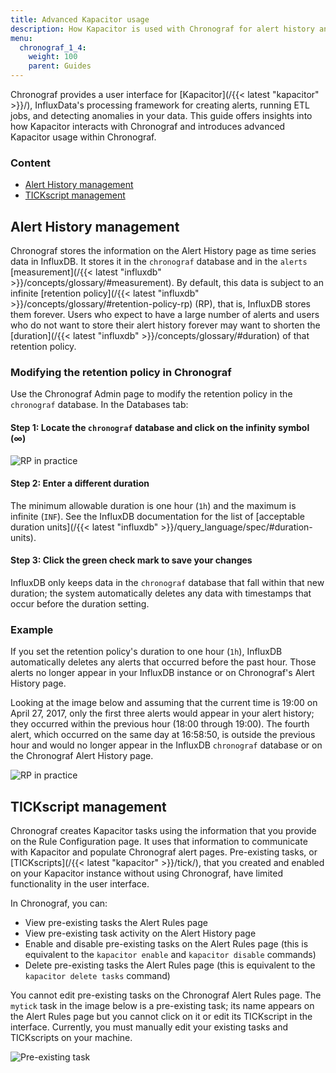 ```yaml
---
title: Advanced Kapacitor usage
description: How Kapacitor is used with Chronograf for alert history and TICKscript management.
menu:
  chronograf_1_4:
    weight: 100
    parent: Guides
---
```


Chronograf provides a user interface for [Kapacitor](/{{< latest "kapacitor" >}}/), InfluxData's processing framework for creating alerts, running ETL jobs, and detecting anomalies in your data.
This guide offers insights into how Kapacitor interacts with Chronograf and introduces advanced Kapacitor usage within Chronograf.

### Content

* [Alert History management](#alert-history-management)
* [TICKscript management](#tickscript-management)

## Alert History management

Chronograf stores the information on the Alert History page as time series data in InfluxDB.
It stores it in the `chronograf` database and in the `alerts` [measurement](/{{< latest "influxdb" >}}/concepts/glossary/#measurement).
By default, this data is subject to an infinite [retention policy](/{{< latest "influxdb" >}}/concepts/glossary/#retention-policy-rp) (RP), that is, InfluxDB stores them forever.
Users who expect to have a large number of alerts and users who do not want to store their alert history forever may want to shorten the [duration](/{{< latest "influxdb" >}}/concepts/glossary/#duration) of that retention policy.

### Modifying the retention policy in Chronograf

Use the Chronograf Admin page to modify the retention policy in the `chronograf` database.
In the Databases tab:

#### Step 1: Locate the `chronograf` database and click on the infinity symbol (∞)

![RP in practice](/img/chronograf/v1.4/g-advkap-dur.png)

#### Step 2: Enter a different duration

The minimum allowable duration is one hour (`1h`) and the maximum is infinite (`INF`).
See the InfluxDB documentation for the list of [acceptable duration units](/{{< latest "influxdb" >}}/query_language/spec/#duration-units).

#### Step 3: Click the green check mark to save your changes

InfluxDB only keeps data in the `chronograf` database that fall within that new duration; the system automatically deletes any data with timestamps that occur before the duration setting.

### Example

If you set the retention policy's duration to one hour (`1h`), InfluxDB automatically deletes any alerts that occurred before the past hour.
Those alerts no longer appear in your InfluxDB instance or on Chronograf's Alert History page.

Looking at the image below and assuming that the current time is 19:00 on April 27, 2017, only the first three alerts would appear in your alert history; they occurred within the previous hour (18:00 through 19:00).
The fourth alert, which occurred on the same day at 16:58:50, is outside the previous hour and would no longer appear in the InfluxDB `chronograf` database or on the Chronograf Alert History page.

![RP in practice](/img/chronograf/v1.4/g-advkap-rp.png)

## TICKscript management

Chronograf creates Kapacitor tasks using the information that you provide on the Rule Configuration page.
It uses that information to communicate with Kapacitor and populate Chronograf alert pages.
Pre-existing tasks, or [TICKscripts](/{{< latest "kapacitor" >}}/tick/), that you created and enabled on your Kapacitor instance without using Chronograf, have limited functionality in the user interface.

In Chronograf, you can:

* View pre-existing tasks the Alert Rules page
* View pre-existing task activity on the Alert History page
* Enable and disable pre-existing tasks on the Alert Rules page (this is equivalent to the `kapacitor enable` and `kapacitor disable` commands)
* Delete pre-existing tasks the Alert Rules page (this is equivalent to the `kapacitor delete tasks` command)

You cannot edit pre-existing tasks on the Chronograf Alert Rules page.
The `mytick` task in the image below is a pre-existing task; its name appears on the Alert Rules page but you cannot click on it or edit its TICKscript in the interface.
Currently, you must manually edit your existing tasks and TICKscripts on your machine.

![Pre-existing task](/img/chronograf/v1.4/g-advkap-pretick.png)
